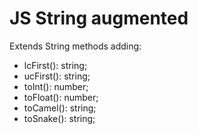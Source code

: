 # JS String augmented

Extends String methods adding:
- lcFirst(): string;
- ucFirst(): string;
- toInt(): number;
- toFloat(): number;
- toCamel(): string;
- toSnake(): string;
